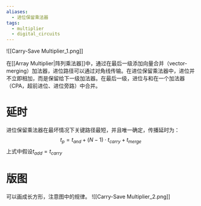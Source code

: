 ```yaml
---
aliases:
  - 进位保留乘法器
tags:
  - multiplier
  - digital_circuits
---
```

![[Carry-Save Multiplier_1.png]]

在[[Array Multiplier|阵列乘法器]]中，通过在最后一级添加向量合并（vector-merging）加法器，进位路径可以通过对角线传输。在进位保留乘法器中，进位并不立即相加，而是保留给下一级加法器。在最后一级，进位与和在一个加法器（CPA，超前进位、进位旁路）中合并。

# 延时

进位保留乘法器在最坏情况下关键路径最短，并且唯一确定，传播延时为：
$$t_p=t_{and}+(N-1)\cdot t_{carry}+t_{merge}$$
上式中假设$t_{add}=t_{carry}$

# 版图

可以画成长方形，注意图中的规律。
![[Carry-Save Multiplier_2.png]]